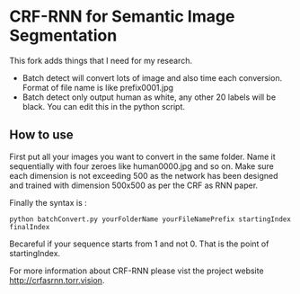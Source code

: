 # CRF-RNN for Semantic Image Segmentation

This fork adds things that I need for my research.

- Batch detect will convert lots of image and also time each conversion. Format of file name is like prefix0001.jpg
- Batch detect only output human as white, any other 20 labels will be black. You can edit this in the python script.

## How to use

First put all your images you want to convert in the same folder. Name it sequentially with four zeroes like human0000.jpg and so on. Make sure each dimension is not exceeding 500 as the network has been designed and trained with dimension 500x500 as per the CRF as RNN paper.

Finally the syntax is :

`python batchConvert.py yourFolderName yourFileNamePrefix startingIndex finalIndex`

Becareful if your sequence starts from 1 and not 0. That is the point of startingIndex.

For more information about CRF-RNN please vist the project website http://crfasrnn.torr.vision.
